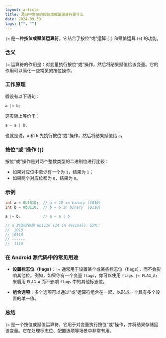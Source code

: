 ```yaml
---
layout: article
title: 源码中常见的按位或赋值运算符是什么
date: 2024-09-30
tags: ["", ""]
---
```


`|=` 是一种**按位或赋值运算符**。它结合了按位“或”运算 (`|`) 和赋值运算 (`=`) 的功能。

### 含义

`|=` 运算符的作用是：对变量执行按位“或”操作，然后将结果赋值给该变量。它的作用可以简化一些常见的按位操作。

### 工作原理

假设有以下语句：
```java
a |= b;
```

这实际上等价于：
```java
a = a | b;
```

也就是说，`a` 和 `b` 先执行按位“或”操作，然后将结果赋值给 `a`。

### 按位“或”操作 (`|`)

按位“或”操作是对两个整数类型的二进制位进行比较：

- 如果对应位中至少有一个为 `1`，结果为 `1`；
- 如果两个对应位都为 `0`，结果为 `0`。

### 示例

```java
int a = 0b1010;  // a = 10 in binary (1010)
int b = 0b0110;  // b = 6 in binary  (0110)

a |= b;          // a = a | b

// a 的值现在是 0b1110 (14 in decimal)，因为：
//  1010
// |0110
// ------
//  1110

```

### 在 Android 源代码中的常见用途

- **设置标志位（flags）**：`|=` 通常用于设置某个或某些标志位（flags），而不会影响其他位。例如，如果你有一个变量 `flags`，你可以使用 `flags |= FLAG_A;` 来启用 `FLAG_A` 而不影响 `flags` 中的其他标志位。
    
- **组合选项**：多个选项可以通过“或”运算符组合在一起，以形成一个具有多个设置的单一值。
    

### 总结

`|=` 是一个按位或赋值运算符，它用于对变量执行按位“或”操作，并将结果存储回该变量。它在处理标志位、配置选项等场景中非常有用。